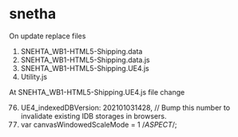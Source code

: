 # snetha

On update replace files

1. SNEHTA_WB1-HTML5-Shipping.data
2. SNEHTA_WB1-HTML5-Shipping.data.js
3. SNEHTA_WB1-HTML5-Shipping.UE4.js
4. Utility.js


At SNEHTA_WB1-HTML5-Shipping.UE4.js file change

76. UE4_indexedDBVersion: 202101031428, // Bump this number to invalidate existing IDB storages in browsers.
271. var canvasWindowedScaleMode = 1 /*ASPECT*/;
